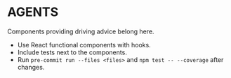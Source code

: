 # AGENTS

Components providing driving advice belong here.
- Use React functional components with hooks.
- Include tests next to the components.
- Run `pre-commit run --files <files>` and `npm test -- --coverage` after changes.
